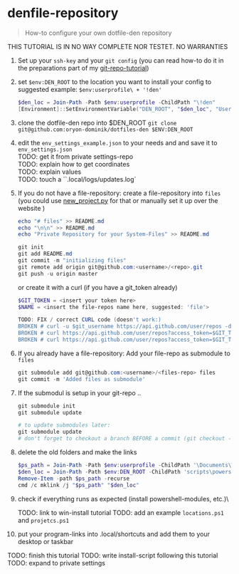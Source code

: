 # denfile-repository

> How-to configure your own dotfile-den repository

THIS TUTORIAL IS IN NO WAY COMPLETE NOR TESTET. NO WARRANTIES

1. Set up your `ssh-key` and your `git config` (you can read how-to do it in the preparations part of my [git-repo-tutorial](how-to_init_a_git_repo.md#markdown-header-preparations))

2. set `$env:DEN_ROOT` to the location you want to install your config to suggested example: `$env:userprofile\ + '!den'`

    ```powershell
    $den_loc = Join-Path -Path $env:userprofile -ChildPath "\!den"
    [Environment]::SetEnvironmentVariable("DEN_ROOT", "$den_loc", "User")
    ```

3. clone the dotfile-den repo into $DEN_ROOT `git clone git@github.com:oryon-dominik/dotfiles-den $ENV:DEN_ROOT`

4. edit the `env_settings_example.json` to your needs and and save it to `env_settings.json`\
    TODO: get it from private settings-repo\
    TODO: explain how to get coordinates\
    TODO: explain values\
    TODO: touch a ``.local/logs/updates.log`

5. If you do not have a file-repository: create a file-repository into `files` (you could use [new_project.py](../scripts/python/new_project.py) for that or manually set it up over the website )

    ```powershell
    echo "# files" >> README.md
    echo "\n\n" >> README.md
    echo "Private Repository for your System-Files" >> README.md

    git init
    git add README.md
    git commit -m "initializing files"
    git remote add origin git@github.com:<username>/<repo>.git
    git push -u origin master
    ```

    or create it with a curl (if you have a git_token already)

    ```powershell
    $GIT_TOKEN = <insert your token here>
    $NAME = <insert the file-repos name here, suggested: 'file'>

    TODO: FIX / correct CURL code (doesn't work:)
    BROKEN # curl -u $git_username https://api.github.com/user/repos -d "{\"name\":\"$repo_name\"}"
    BROKEN # curl https://api.github.com/user/repos?access_token=$GIT_TOKEN -d "{\"name\":\"files\", \"private\": true}"
    BROKEN # curl https://api.github.com/user/repos?access_token=$GIT_TOKEN -d "`{`\"name`\": `\"$NAME`\", `\"private`\": true`}"
    ```

5. If you already have a file-repository: Add your file-repo as submodule to `files`

    ```powershell
    git submodule add git@github.com:<username>/<files-repo> files
    git commit -m 'Added files as submodule'
    ```

6. If the submodul is setup in your git-repo ..

    ```powershell
    git submodule init
    git submodule update

    # to update submodules later:
    git submodule update
    # don't forget to checkout a branch BEFORE a commit (git checkout -b added) inside the submodules or the header will get messed up!
    ```

7. delete the old folders and make the links

    ```powershell
    $ps_path = Join-Path -Path $env:userprofile -ChildPath '\Documents\WindowsPowerShell'
    $den_loc = Join-Path -Path $env:DEN_ROOT -ChildPath 'scripts\powershell'
    Remove-Item -path $ps_path -recurse
    cmd /c mklink /j "$ps_path" "$den_loc"
    ```

8. check if everything runs as expected (install powershell-modules, etc.)\

    TODO: link to win-install tutorial
    TODO: add an example `locations.ps1` and `projetcs.ps1`

9. put your program-links into .local/shortcuts and add them to your desktop or taskbar

TODO: finish this tutorial
TODO: write install-script following this tutorial
TODO: expand to private settings